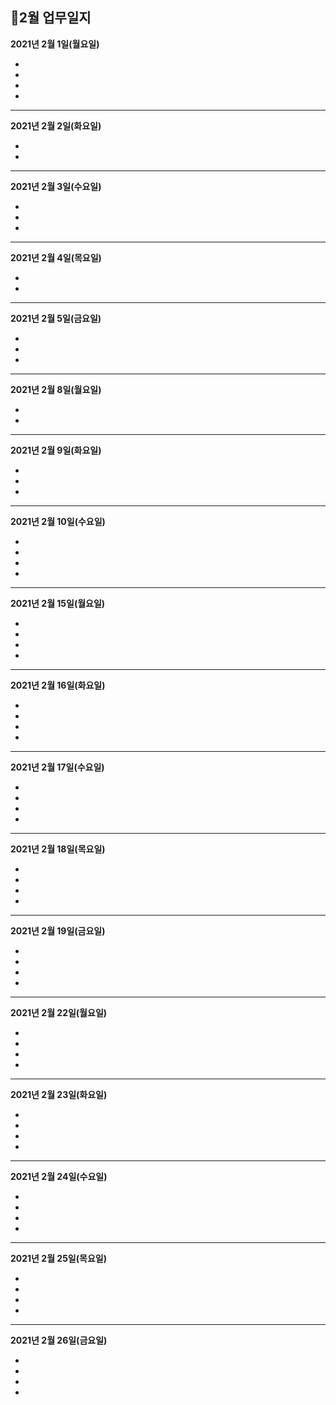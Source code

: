 ## 📅2월 업무일지


**2021년 2월 1일(월요일)**

* 
* 
* 
*

- - -
**2021년 2월 2일(화요일)**

* 
* 

- - -
**2021년 2월 3일(수요일)**

* 
* 
* 


- - -
**2021년 2월 4일(목요일)**

* 
* 


- - -
**2021년 2월 5일(금요일)**

* 
* 
* 


- - -
**2021년 2월 8일(월요일)**

* 
* 


- - -
**2021년 2월 9일(화요일)**

* 
* 
* 


- - -
**2021년 2월 10일(수요일)**

* 
* 
* 
* 


- - -
**2021년 2월 15일(월요일)**

* 
* 
* 
* 


- - -
**2021년 2월 16일(화요일)**

* 
* 
* 
* 

- - -
**2021년 2월 17일(수요일)**

* 
* 
* 
* 


- - -
**2021년 2월 18일(목요일)**

* 
* 
* 
* 


- - -
**2021년 2월 19일(금요일)**

* 
* 
* 
* 


- - -
**2021년 2월 22일(월요일)**

* 
* 
* 
* 


- - -
**2021년 2월 23일(화요일)**

* 
* 
* 
* 


- - -
**2021년 2월 24일(수요일)**

* 
* 
* 
* 


- - -
**2021년 2월 25일(목요일)**

* 
* 
* 
* 


- - -
**2021년 2월 26일(금요일)**

* 
* 
* 
* 
